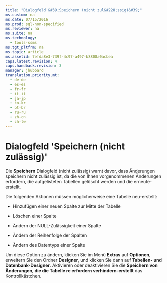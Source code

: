 ```yaml
---
title: "Dialogfeld &#39;Speichern (nicht zul&#228;ssig)&#39;"
ms.custom: na
ms.date: 07/15/2016
ms.prod: sql-non-specified
ms.reviewer: na
ms.suite: na
ms.technology: 
  - tools-ssms
ms.tgt_pltfrm: na
ms.topic: article
ms.assetid: 7efda8e3-739f-4c97-a497-b8808a0acbea
caps.latest.revision: 4
caps.handback.revision: 3
manager: jhubbard
translation.priority.mt: 
  - de-de
  - es-es
  - fr-fr
  - it-it
  - ja-jp
  - ko-kr
  - pt-br
  - ru-ru
  - zh-cn
  - zh-tw
---
```

# Dialogfeld &#39;Speichern (nicht zul&#228;ssig)&#39;
Die **Speichern** Dialogfeld (nicht zulässig) warnt davor, dass Änderungen speichern nicht zulässig ist, da die von Ihnen vorgenommenen Änderungen erfordern, die aufgelisteten Tabellen gelöscht werden und die erneute\-erstellt.  
  
Die folgenden Aktionen müssen möglicherweise eine Tabelle neu\-erstellt:  
  
-   Hinzufügen einer neuen Spalte zur Mitte der Tabelle  
  
-   Löschen einer Spalte  
  
-   Ändern der NULL-Zulässigkeit einer Spalte  
  
-   Ändern der Reihenfolge der Spalten  
  
-   Ändern des Datentyps einer Spalte  
  
Um diese Option zu ändern, klicken Sie im Menü **Extras** auf **Optionen**, erweitern Sie den Ordner **Designer**, und klicken Sie dann auf **Tabellen- und Datenbank-Designer**. Aktivieren oder deaktivieren Sie die **Speichern von Änderungen, die die Tabelle re erfordern verhindern\-erstellt** das Kontrollkästchen.  
  
